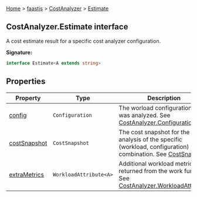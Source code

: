 [Home](./index) &gt; [faastjs](./faastjs.md) &gt; [CostAnalyzer](./faastjs.costanalyzer.md) &gt; [Estimate](./faastjs.costanalyzer.estimate.md)

## CostAnalyzer.Estimate interface

A cost estimate result for a specific cost analyzer configuration.

<b>Signature:</b>

```typescript
interface Estimate<A extends string> 
```

## Properties

|  Property | Type | Description |
|  --- | --- | --- |
|  [config](./faastjs.costanalyzer.estimate.config.md) | `Configuration` | The worload configuration that was analyzed. See [CostAnalyzer.Configuration](./faastjs.costanalyzer.configuration.md)<!-- -->. |
|  [costSnapshot](./faastjs.costanalyzer.estimate.costsnapshot.md) | `CostSnapshot` | The cost snapshot for the cost analysis of the specific (workload, configuration) combination. See [CostSnapshot](./faastjs.costsnapshot.md)<!-- -->. |
|  [extraMetrics](./faastjs.costanalyzer.estimate.extrametrics.md) | `WorkloadAttribute<A>` | Additional workload metrics returned from the work function. See [CostAnalyzer.WorkloadAttribute](./faastjs.costanalyzer.workloadattribute.md)<!-- -->. |

